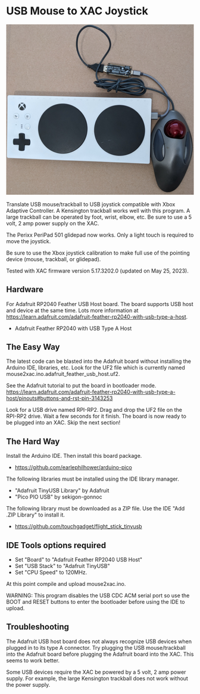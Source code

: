 # USB Mouse to XAC Joystick

![XAC connected to Logitech trackball via Adafruit board](./images/mouse2xac.jpg)

Translate USB mouse/trackball to USB joystick compatible with Xbox Adaptive
Controller. A Kensington trackball works well with this program. A large
trackball can be operated by foot, wrist, elbow, etc. Be sure to use a
5 volt, 2 amp power supply on the XAC.

The Perixx PeriPad 501 glidepad now works. Only a light touch is required
to move the joystick.

Be sure to use the Xbox joystick calibration to make full use of the pointing
device (mouse, trackball, or glidepad).

Tested with XAC firmware version 5.17.3202.0 (updated on May 25, 2023).

## Hardware

For Adafruit RP2040 Feather USB Host board. The board supports USB host
and device at the same time. Lots more information at https://learn.adafruit.com/adafruit-feather-rp2040-with-usb-type-a-host.

* Adafruit Feather RP2040 with USB Type A Host

## The Easy Way

The latest code can be blasted into the Adafruit board without installing
the Arduino IDE, libraries, etc. Look for the UF2 file which is currently named
mouse2xac.ino.adafruit_feather_usb_host.uf2.

See the Adafruit tutorial to put the board in bootloader mode.
https://learn.adafruit.com/adafruit-feather-rp2040-with-usb-type-a-host/pinouts#buttons-and-rst-pin-3143253

Look for a USB drive named RPI-RP2. Drag and drop the UF2 file on the RPI-RP2
drive. Wait a few seconds for it finish. The board is now ready to be plugged
into an XAC. Skip the next section!

## The Hard Way

Install the Arduino IDE. Then install this board package.

* https://github.com/earlephilhower/arduino-pico

The following libraries must be installed using the IDE library manager.

* "Adafruit TinyUSB Library" by Adafruit
* "Pico PIO USB" by sekigon-gonnoc

The following library must be downloaded as a ZIP file. Use the IDE "Add .ZIP
Library" to install it.

* https://github.com/touchgadget/flight_stick_tinyusb

## IDE Tools options required

* Set "Board" to "Adafruit Feather RP2040 USB Host"
* Set "USB Stack" to "Adafruit TinyUSB"
* Set "CPU Speed" to 120MHz.

At this point compile and upload mouse2xac.ino.

WARNING: This program disables the USB CDC ACM serial port so use the BOOT
and RESET buttons to enter the bootloader before using the IDE to upload.

## Troubleshooting

The Adafruit USB host board does not always recognize USB devices when plugged
in to its type A connector. Try plugging the USB mouse/trackball into the
Adafruit board before plugging the Adafruit board into the XAC. This seems to
work better.

Some USB devices require the XAC be powered by a 5 volt, 2 amp power supply.
For example, the large Kensington trackball does not work without the power
supply.
